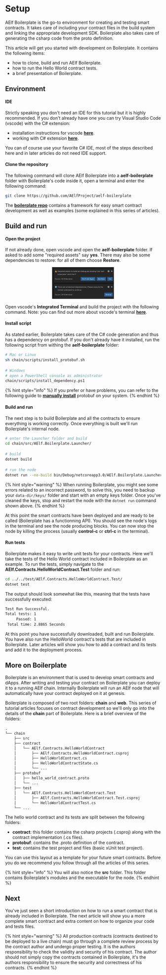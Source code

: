 # Setup

AElf Boilerplate is the go-to environment for creating and testing smart contracts. It takes care of including your contract files in the build system and linking the appropriate development SDK. Boilerplate also takes care of generating the csharp code from the proto definition. 

This article will get you started with development on Boilerplate. It contains the following items:
- how to clone, build and run AElf Boilerplate.
- how to run the Hello World contract tests.
- a brief presentation of Boilerplate.

## Environment

#### IDE

Strictly speaking you don't need an IDE for this tutorial but it is highly recommended. If you don't already have one you can try Visual Studio Code (vscode) with the C# extension:
- installation instructions for vscode [**here**](https://code.visualstudio.com/docs/setup/setup-overview).
- working with C# extension [**here**](https://code.visualstudio.com/docs/languages/csharp).

You can of course use your favorite C# IDE, most of the steps described here and in later articles do not need IDE support.

#### Clone the repository

The following command will clone AElf Boilerplate into a **aelf-boilerplate** folder with Boilerplate's code inside it, open a terminal and enter the following command:

```bash
git clone https://github.com/AElfProject/aelf-boilerplate
```

The [**boilerplate repo**](https://github.com/AElfProject/aelf-boilerplate) contains a framework for easy smart contract development as well as examples (some explained in this series of articles).

## Build and run

#### Open the project

If not already done, open vscode and open the **aelf-boilerplate** folder. If asked to add some "required assets" say **yes**. There may also be some dependencies to restore: for all of them choose **Restore**.

<p align="center">
  <img src="vscode-dep-autox150.png" width="200">
</p>

Open vscode's **Integrated Terminal** and build the project with the following command. Note: you can find out more about vscode's terminal [**here**](https://code.visualstudio.com/docs/editor/integrated-terminal).

#### Install script

As stated earlier, Boilerplate takes care of the C# code generation and thus has a dependency on protobuf. If you don't already have it installed, run the following script from withing the **aelf-boilerplate** folder:

```bash
# Mac or Linux
sh chain/scripts/install_protobuf.sh

# Windows
# open a PowerShell console as administrator
chain/scripts/install_dependency.ps1
```

{% hint style="info" %}
If you prefer or have problems, you can refer to the following guide to [**manually install**](https://github.com/protocolbuffers/protobuf/blob/master/src/README.md) protobuf on your system.
{% endhint %}

#### Build and run

The next step is to build Boilerplate and all the contracts to ensure everything is working correctly. Once everything is built we'll run Boilerplate's internal node.

```bash
# enter the Launcher folder and build 
cd chain/src/AElf.Boilerplate.Launcher/

# build
dotnet build

# run the node 
dotnet run --no-build bin/Debug/netcoreapp3.0/AElf.Boilerplate.Launcher
```

{% hint style="warning" %}
 When running Boilerplate, you might see some errors related to an incorrect password, to solve this, you need to backup your `data-dir/keys/` folder and start with an empty keys folder. Once you've cleaned the keys, stop and restart the node with the ```dotnet run``` command shown above.
 {% endhint %}

At this point the smart contracts have been deployed and are ready to be called (Boilerplate has a functionning API). You should see the node's logs in the terminal and see the node producing blocks. You can now stop the node by killing the process (usually **control-c** or **ctrl-c** in the terminal).

#### Run tests

Boilerplate makes it easy to write unit tests for your contracts. Here we'll take the tests of the Hello World contract included in Boilerplate as an example. To run the tests, simply navigate to the **AElf.Contracts.HelloWorldContract.Test** folder and run:

```bash
cd ../../test/AElf.Contracts.HelloWorldContract.Test/
dotnet test
```
The output should look somewhat like this, meaning that the tests have successfully executed:
```bash 
Test Run Successful.
Total tests: 1
     Passed: 1
 Total time: 2.8865 Seconds
```

At this point you have successfully downloaded, built and run Boilerplate. You have also run the HelloWorld contract's tests that are included in Boilerplate. Later articles will show you how to add a contract and its tests and add it to the deployment process.

## More on Boilerplate

Boilerplate is an environment that is used to develop smart contracts and dApps. After writing and testing your contract on Boilerplate you can deploy it to a running AElf chain. Internally Boilerplate will run an AElf node that will automatically have your contract deployed on it at genesis.

Boilerplate is composed of two root folders: **chain** and **web**. This series of tutorial articles focuses on contract development so we'll only go into the details of the **chain** part of Boilerplate. Here is a brief overview of the folders:

<!-- 
## chain  // root of the contract development folder
### src 
### contract 
#### AElf.Contracts.HelloWorldContract
##### AElf.Contracts.HelloWorldContract.csproj
##### HelloWorldContract.cs
##### HelloWorldContractState.cs
##### ...
### protobuf 
#### hello_world_contract.proto
#### ...
### test 
#### AElf.Contracts.HelloWorldContract.Test 
##### AElf.Contracts.HelloWorldContract.Test.csproj
##### HelloWorldContractTest.cs
### ...
-->

```
.
└── chain 
    ├── src 
    ├── contract
    │   └── AElf.Contracts.HelloWorldContract
    │       ├── AElf.Contracts.HelloWorldContract.csproj
    │       ├── HelloWorldContract.cs
    │       ├── HelloWorldContractState.cs
    │       └── ...
    ├── protobuf
    │   ├── hello_world_contract.proto
    │   └── ...
    ├── test 
    │   └── AElf.Contracts.HelloWorldContract.Test
    │       ├── AElf.Contracts.HelloWorldContract.Test.csproj
    │       └── HelloWorldContractTest.cs
    └── ...
```

The hello world contract and its tests are split between the following folders:
- **contract**: this folder contains the csharp projects (.csproj) along with the contract implementation (.cs files).
- **protobuf**: contains the .proto definition of the contract.
- **test**: contains the test project and files (basic xUnit test project).

You can use this layout as a template for your future smart contracts. Before you do we recommend you follow through all the articles of this series.

{% hint style="info" %}
You will also notice the **src** folder. This folder contains Boilerplate's modules and the executable for the node.
{% endhint %}

## Next 

You've just seen a short introduction on how to run a smart contract that is already included in Boilerplate. The next article will show you a more complete smart contract and extra content on how to organize your code and tests files.

{% hint style="warning" %}
All production contracts (contracts destined to be deployed to a live chain) must go through a complete review process by the contract author and undergo proper testing. It is the authors responsibility to check the validity and security of his contract. The author should not simply copy the contracts contained in Boilerplate, it's the authors responsibility to ensure the security and correctness of his contracts.
{% endhint %}